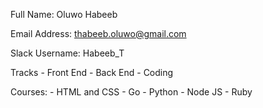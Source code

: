 Full Name: Oluwo Habeeb

Email Address: thabeeb.oluwo@gmail.com

Slack Username: Habeeb_T

Tracks
    - Front End
    - Back End
    - Coding

Courses:
    - HTML and CSS
    - Go
    - Python
    - Node JS
    - Ruby